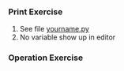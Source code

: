 ### Print Exercise
1) See file [yourname.py](https://pages.github.com/)
2) No variable show up in editor

### Operation Exercise
